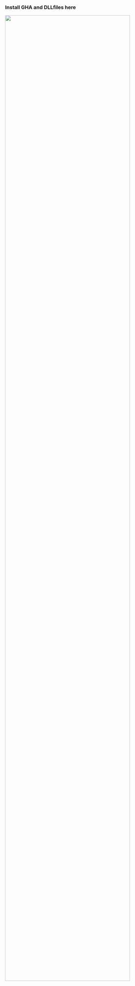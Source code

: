 ### Install GHA and DLLfiles here

<img src="https://ambrosinus.altervista.org/blog/wp-content/uploads/2022/11/install_files_here.png" width="90%" height="90%">
